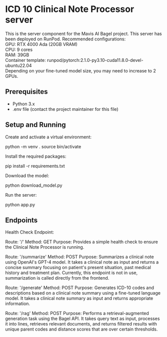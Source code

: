 # ICD 10 Clinical Note Processor server

This is the server component for the Mavis AI Bagel project.
This server has been deployed on RunPod. Recommended configurations:  
GPU: RTX 4000 Ada (20GB VRAM)  
CPU: 9 cores  
RAM: 39GB  
Container template: runpod/pytorch:2.1.0-py3.10-cuda11.8.0-devel-ubuntu22.04  
Depending on your fine-tuned model size, you may need to increase to 2 GPUs.

## Prerequisites
- Python 3.x
- .env file (contact the project maintainer for this file)

## Setup and Running
Create and activate a virtual environment:
   
   python -m venv .
   source bin/activate
   
Install the required packages:
   
   pip install -r requirements.txt

Download the model:

   python download_model.py
   
Run the server:
   
   python app.py

## Endpoints

Health Check Endpoint:

Route: '/'
    Method: GET
    Purpose: Provides a simple health check to ensure the Clinical Note Processor is running.

Route: '/summarize'
    Method: POST
    Purpose: Summarizes a clinical note using OpenAI's GPT-4 model. It takes a clinical note as input and returns a concise summary focusing on patient's present situation, past medical history and treatment plan. Currently, this endpoint is not in use, summarization is called directly from the frontend.

Route: '/generate'
    Method: POST
    Purpose: Generates ICD-10 codes and descriptions based on a clinical note summary using a fine-tuned language model. It takes a clinical note summary as input and returns appropriate information.

Route: '/rag'
    Method: POST
    Purpose: Performs a retrieval-augmented generation task using the Bagel API. It takes query text as input, processes it into lines, retrieves relevant documents, and returns filtered results with unique parent codes and distance scores that are over certain thresholds.